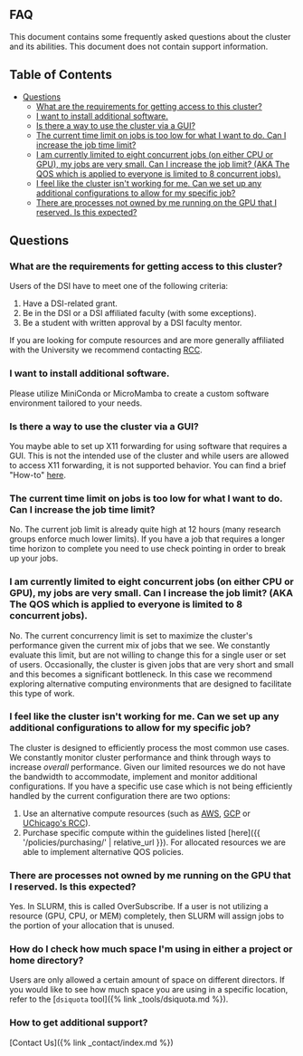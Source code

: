 ## FAQ

This document contains some frequently asked questions about the cluster and its abilities. This document does not contain support information.

## Table of Contents
<!-- do not change TOC, generated from script -->
<!-- `npx markdown-toc -i FAQ.md` -->
<!-- toc -->

- [Questions](#questions)
  * [What are the requirements for getting access to this cluster?](#what-are-the-requirements-for-getting-access-to-this-cluster)
  * [I want to install additional software.](#i-want-to-install-additional-software)
  * [Is there a way to use the cluster via a GUI?](#is-there-a-way-to-use-the-cluster-via-a-gui)
  * [The current time limit on jobs is too low for what I want to do. Can I increase the job time limit?](#the-current-time-limit-on-jobs-is-too-low-for-what-i-want-to-do-can-i-increase-the-job-time-limit)
  * [I am currently limited to eight concurrent jobs (on either CPU or GPU), my jobs are very small. Can I increase the job limit? (AKA The QOS which is applied to everyone is limited to 8 concurrent jobs).](#i-am-currently-limited-to-eight-concurrent-jobs-on-either-cpu-or-gpu-my-jobs-are-very-small-can-i-increase-the-job-limit-aka-the-qos-which-is-applied-to-everyone-is-limited-to-8-concurrent-jobs)
  * [I feel like the cluster isn't working for me. Can we set up any additional configurations to allow for my specific job?](#i-feel-like-the-cluster-isnt-working-for-me-can-we-set-up-any-additional-configurations-to-allow-for-my-specific-job)
  * [There are processes not owned by me running on the GPU that I reserved. Is this expected?](#there-are-processes-not-owned-by-me-running-on-the-gpu-that-i-reserved-is-this-expected)

<!-- tocstop -->

## Questions

### What are the requirements for getting access to this cluster?

Users of the DSI have to meet one of the following criteria:

1. Have a DSI-related grant.
2. Be in the DSI or a DSI affiliated faculty (with some exceptions).
3. Be a student with written approval by a DSI faculty mentor.

If you are looking for compute resources and are more generally affiliated with the University we recommend contacting [RCC](https://rcc.uchicago.edu/).


### I want to install additional software.

Please utilize MiniConda or MicroMamba to create a custom software environment tailored to your needs.

### Is there a way to use the cluster via a GUI?

You maybe able to set up X11 forwarding for using software that requires a GUI. This is not the intended use of the cluster and while users are allowed to access X11 forwarding, it is not supported behavior. You can find a brief "How-to" [here](https://github.com/dsi-clinic/the-clinic/blob/main/tutorials/X11.md).

### The current time limit on jobs is too low for what I want to do. Can I increase the job time limit? 

No. The current job limit is already quite high at 12 hours (many research groups enforce much lower limits). If you have a job that requires a longer time horizon to complete you need to use check pointing in order to break up your jobs.

### I am currently limited to eight concurrent jobs (on either CPU or GPU), my jobs are very small. Can I increase the job limit? (AKA The QOS which is applied to everyone is limited to 8 concurrent jobs).

No. The current concurrency limit is set to maximize the cluster's performance given the current mix of jobs that we see. We constantly evaluate this limit, but are not willing to change this for a single user or set of users. Occasionally, the cluster is given jobs that are very short and small and this becomes a significant bottleneck. In this case we recommend exploring alternative computing environments that are designed to facilitate this type of work.

### I feel like the cluster isn't working for me. Can we set up any additional configurations to allow for my specific job?

The cluster is designed to efficiently process the most common use cases. We constantly monitor cluster performance and think through ways to increase _overall_ performance. Given our limited resources we do not have the bandwidth to accommodate, implement and monitor additional configurations. If you have a specific use case which is not being efficiently handled by the current configuration there are two options:

  1. Use an alternative compute resources (such as [AWS](https://aws.amazon.com/), [GCP](https://cloud.google.com/) or [UChicago's RCC](https://rcc.uchicago.edu/)).
  2. Purchase specific compute within the guidelines listed [here]({{ '/policies/purchasing/' | relative_url }}). For allocated resources we are able to implement alternative QOS policies.


### There are processes not owned by me running on the GPU that I reserved. Is this expected? 

Yes. In SLURM, this is called OverSubscribe. If a user is not utilizing a resource (GPU, CPU, or MEM) completely, then SLURM will assign jobs to the portion of your allocation that is unused.

### How do I check how much space I'm using in either a project or home directory? 

Users are only allowed a certain amount of space on different directors. If you would like to see how much space you are using in a specific location, refer to the [`dsiquota` tool]({% link _tools/dsiquota.md %}).


### How to get additional support?
[Contact Us]({% link _contact/index.md %})
